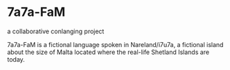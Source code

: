 # 7a7a-FaM

a collaborative conlanging project

7a7a-FaM is a fictional language spoken in Nareland/i7u7a, a fictional island about the size of Malta located where the real-life Shetland Islands are today.
